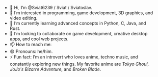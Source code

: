 - 👋 Hi, I’m @Sviat6239 / Sviat / Sviatoslav.  
- 👀 I’m interested in programming, game development, 3D graphics, and video editing.  
- 🌱 I’m currently learning advanced concepts in Python, C, Java, and Rust.  
- 💞️ I’m looking to collaborate on game development, creative desktop apps, and cool web projects.  
- 📫 How to reach me:   
- 😄 Pronouns: he/him.  
- ⚡ Fun fact: I’m an introvert who loves anime, techno music, and constantly exploring new things. My favorite anime are *Tokyo Ghoul*, *JoJo's Bizarre Adventure*, and *Broken Blade*.  
